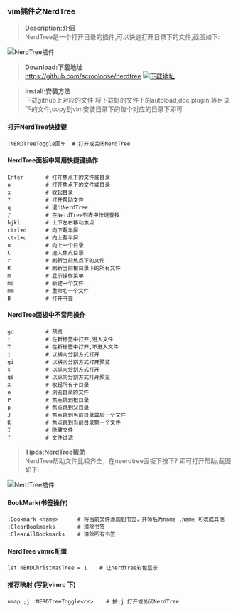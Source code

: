 ### vim插件之NerdTree

><b>Description:介绍</b><br>
    NerdTree是一个打开目录的插件,可以快速打开目录下的文件,截图如下:

![NerdTree插件](http://images.vimkid.com/1_100/7_1.jpg "NerdTree插件")

><b>Download:下载地址</b><br>
    https://github.com/scrooloose/nerdtree
[![下载地址](https://github.com/scrooloose/nerdtree "NerdTree")](https://github.com/scrooloose/nerdtree)

><b>Install:安装方法</b><br>
    下载github上对应的文件
    将下载好的文件下的autoload,doc,plugin,等目录下的文件,copy到vim安装目录下的每个对应的目录下即可

#### 打开NerdTree快捷键
    :NERDTreeToggle回车  # 打开或关闭NerdTree
    
#### NerdTree面板中常用快捷键操作
    Enter       # 打开焦点下的文件或目录
    o           # 打开焦点下的文件或目录
    x           # 收起目录
    ?           # 打开帮助文件
    q           # 退出NerdTree
    /           # 在NerdTree列表中快速查找
    hjkl        # 上下左右移动焦点
    ctrl+d      # 向下翻半屏
    ctrl+u      # 向上翻半屏
    u           # 向上一个目录
    C           # 进入焦点目录
    r           # 刷新当前焦点下的文件
    R           # 刷新当前根目录下的所有文件
    m           # 显示操作菜单
    ma          # 新建一个文件
    mm          # 重命名一个文件
    B           # 打开书签

#### NerdTree面板中不常用操作
    go          # 预览
    t           # 在新标签中打开,进入文件
    T           # 在新标签中打开,不进入文件
    i           # 以横向分割方式打开
    gi          # 以横向分割方式打开预览
    s           # 以纵向分割方式打开
    gs          # 以纵向分割方式打开预览
    X           # 收起所有子目录
    e           # 浏览目录的文件
    P           # 焦点跳到根目录
    p           # 焦点跳到父目录
    J           # 焦点跳到当前目录最后一个文件
    K           # 焦点跳到当前目录第一个文件
    I           # 隐藏文件
    f           # 文件过滤

><b>Tipds:NerdTree帮助</b><br>
    NerdTree帮助文件比较齐全，在neerdtree面板下按下? 即可打开帮助,截图如下:

![NerdTree插件](http://images.vimkid.com/1_100/7_2.jpg "NerdTree插件")

#### BookMark(书签操作)
    :Bookmark <name>      # 将当前文件添加到书签，并命名为name ,name 可改成其他
    :ClearBookmarks       # 清除书签
    :ClearAllBookmarks    # 清除所有书签

#### NerdTree vimrc配置 
    let NERDChristmasTree = 1    # 让nerdtree彩色显示

#### 推荐映射 (写到vimrc 下)
    nmap ;j :NERDTreeToggle<cr>    # 按;j 打开或关闭NerdTree
    
